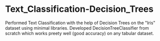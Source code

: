 # Text_Classification-Decision_Trees
Performed Text Classification with the help of Decision Trees on the "Iris" dataset using minimal libraries. Developed DecisionTreeClassifier from scratch which works preety well (good accuracy) on any tabular dataset.
